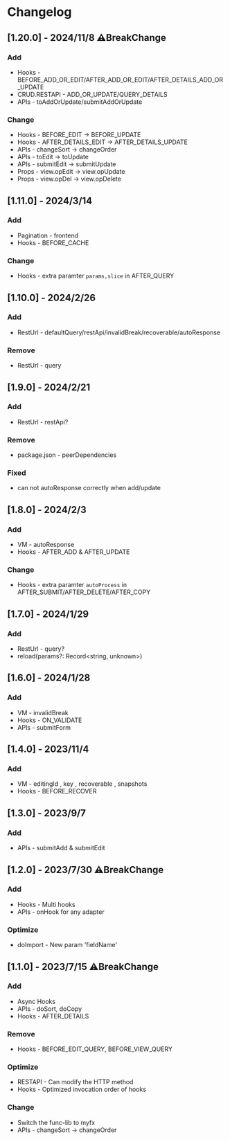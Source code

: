 # Changelog

## [1.20.0] - 2024/11/8 ⚠️BreakChange
### Add
- Hooks - BEFORE_ADD_OR_EDIT/AFTER_ADD_OR_EDIT/AFTER_DETAILS_ADD_OR_UPDATE
- CRUD.RESTAPI - ADD_OR_UPDATE/QUERY_DETAILS
- APIs - toAddOrUpdate/submitAddOrUpdate
### Change
- Hooks - BEFORE_EDIT -> BEFORE_UPDATE
- Hooks - AFTER_DETAILS_EDIT -> AFTER_DETAILS_UPDATE
- APIs - changeSort -> changeOrder
- APIs - toEdit -> toUpdate
- APIs - submitEdit -> submitUpdate
- Props - view.opEdit -> view.opUpdate
- Props - view.opDel -> view.opDelete


## [1.11.0] - 2024/3/14
### Add
- Pagination - frontend
- Hooks - BEFORE_CACHE
### Change
- Hooks - extra paramter `params,slice` in AFTER_QUERY

## [1.10.0] - 2024/2/26
### Add
- RestUrl - defaultQuery/restApi/invalidBreak/recoverable/autoResponse
### Remove
- RestUrl - query

## [1.9.0] - 2024/2/21 
### Add
- RestUrl - restApi?
### Remove
- package.json - peerDependencies
### Fixed
- can not autoResponse correctly when add/update

## [1.8.0] - 2024/2/3 
### Add
- VM - autoResponse
- Hooks - AFTER_ADD & AFTER_UPDATE
### Change
- Hooks - extra paramter `autoProcess` in AFTER_SUBMIT/AFTER_DELETE/AFTER_COPY

## [1.7.0] - 2024/1/29 
### Add
- RestUrl - query?
- reload(params?: Record<string, unknown>) 

## [1.6.0] - 2024/1/28 
### Add
- VM - invalidBreak
- Hooks - ON_VALIDATE
- APIs - submitForm

## [1.4.0] - 2023/11/4 
### Add
- VM - editingId , key , recoverable , snapshots 
- Hooks - BEFORE_RECOVER

## [1.3.0] - 2023/9/7 
### Add
- APIs - submitAdd & submitEdit

## [1.2.0] - 2023/7/30 ⚠️BreakChange
### Add
- Hooks - Multi hooks
- APIs - onHook for any adapter
### Optimize
- doImport - New param 'fieldName'

## [1.1.0] - 2023/7/15 ⚠️BreakChange
### Add
- Async Hooks
- APIs - doSort, doCopy
- Hooks - AFTER_DETAILS
### Remove
- Hooks - BEFORE_EDIT_QUERY, BEFORE_VIEW_QUERY
### Optimize
- RESTAPI - Can modify the HTTP method
- Hooks - Optimized invocation order of hooks
### Change
- Switch the func-lib to myfx
- APIs - changeSort -> changeOrder